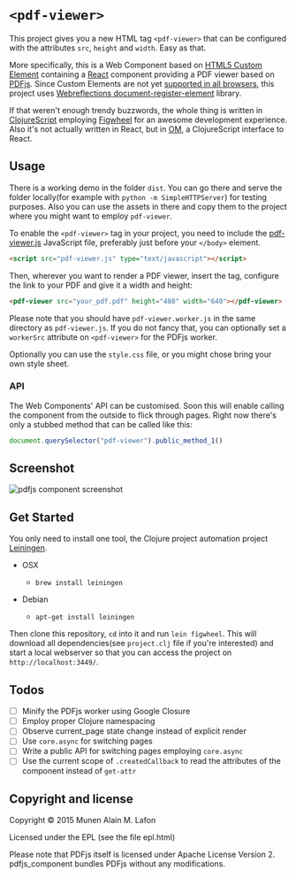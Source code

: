 # `<pdf-viewer>`

This project gives you a new HTML tag `<pdf-viewer>` that can be configured
with the attributes `src`, `height` and `width`. Easy as that.

More specifically, this is a Web Component based on [HTML5 Custom
Element](https://w3c.github.io/webcomponents/spec/custom/) containing a
[React](http://facebook.github.io/react/) component providing a PDF
viewer based on [PDFjs](https://github.com/mozilla/pdf.js).  Since Custom
Elements are not yet [supported in all
browsers](http://caniuse.com/#feat=custom-elements), this project uses
[Webreflections
document-register-element](https://github.com/WebReflection/document-register-element)
library.

If that weren't enough trendy buzzwords, the whole thing is written in
[ClojureScript](http://github.com/clojure/clojurescript) employing
[Figwheel](https://github.com/bhauman/lein-figwheel) for an awesome development
experience. Also it's not actually written in React, but in
[OM](https://github.com/omcljs/om), a ClojureScript interface to React.

## Usage

There is a working demo in the folder `dist`. You can go there and serve the
folder locally(for example with `python -m SimpleHTTPServer`) for testing
purposes. Also you can use the assets in there and copy them to the project
where you might want to employ `pdf-viewer`.

To enable the `<pdf-viewer>` tag in your project, you need to include the
[pdf-viewer.js](dist/pdf-viewer.js) JavaScript file, preferably just before
your `</body>` element.

```html
<script src="pdf-viewer.js" type="text/javascript"></script>
```

Then, wherever you want to render a PDF viewer, insert the tag, configure the
link to your PDF and give it a width and height:

```html
<pdf-viewer src="your_pdf.pdf" height="480" width="640"></pdf-viewer>
```

Please note that you should have `pdf-viewer.worker.js` in the same directory
as `pdf-viewer.js`. If you do not fancy that, you can optionally set a
`workerSrc` attribute on `<pdf-viewer>` for the PDFjs worker.

Optionally you can use the `style.css` file, or you might chose bring your own
style sheet.

### API

The Web Components' API can be customised. Soon this will enable calling the
component from the outside to flick through pages. Right now there's only a
stubbed method that can be called like this:

```javascript
document.querySelector("pdf-viewer").public_method_1()
```

## Screenshot

![pdfjs component screenshot](https://github.com/munen/pdf-viewer/raw/master/screenshot.png "pdfjs component screenshot")

## Get Started

You only need to install one tool, the Clojure project automation project
[Leiningen](http://leiningen.org/).

* OSX
  * `brew install leiningen`

* Debian
  * `apt-get install leiningen`

Then clone this repository, `cd` into it and run `lein figwheel`. This will
download all dependencies(see `project.clj` file if you're interested) and
start a local webserver so that you can access the project on
`http://localhost:3449/`.

## Todos

  * [ ] Minify the PDFjs worker using Google Closure
  * [ ] Employ proper Clojure namespacing
  * [ ] Observe current_page state change instead of explicit render
  * [ ] Use `core.async` for switching pages
  * [ ] Write a public API for switching pages employing `core.async`
  * [ ] Use the current scope of `.createdCallback` to read the attributes of
        the component instead of `get-attr`

## Copyright and license

Copyright © 2015 Munen Alain M. Lafon

Licensed under the EPL (see the file epl.html)

Please note that PDFjs itself is licensed under Apache License  Version 2.
pdfjs\_component bundles PDFjs without any modifications.
